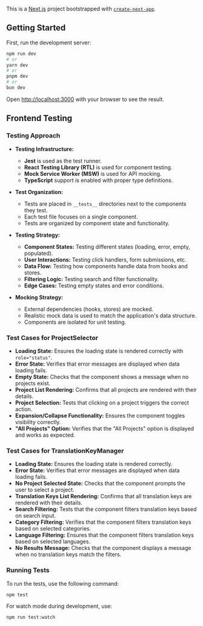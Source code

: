 This is a [Next.js](https://nextjs.org) project bootstrapped with [`create-next-app`](https://nextjs.org/docs/app/api-reference/cli/create-next-app).

## Getting Started

First, run the development server:

```bash
npm run dev
# or
yarn dev
# or
pnpm dev
# or
bun dev
```

Open [http://localhost:3000](http://localhost:3000) with your browser to see the result.

## Frontend Testing

### Testing Approach
- **Testing Infrastructure:**  
  - **Jest** is used as the test runner.
  - **React Testing Library (RTL)** is used for component testing.
  - **Mock Service Worker (MSW)** is used for API mocking.
  - **TypeScript** support is enabled with proper type definitions.

- **Test Organization:**  
  - Tests are placed in `__tests__` directories next to the components they test.
  - Each test file focuses on a single component.
  - Tests are organized by component state and functionality.

- **Testing Strategy:**  
  - **Component States:** Testing different states (loading, error, empty, populated).
  - **User Interactions:** Testing click handlers, form submissions, etc.
  - **Data Flow:** Testing how components handle data from hooks and stores.
  - **Filtering Logic:** Testing search and filter functionality.
  - **Edge Cases:** Testing empty states and error conditions.

- **Mocking Strategy:**  
  - External dependencies (hooks, stores) are mocked.
  - Realistic mock data is used to match the application's data structure.
  - Components are isolated for unit testing.

### Test Cases for ProjectSelector
- **Loading State:** Ensures the loading state is rendered correctly with `role="status"`.
- **Error State:** Verifies that error messages are displayed when data loading fails.
- **Empty State:** Checks that the component shows a message when no projects exist.
- **Project List Rendering:** Confirms that all projects are rendered with their details.
- **Project Selection:** Tests that clicking on a project triggers the correct action.
- **Expansion/Collapse Functionality:** Ensures the component toggles visibility correctly.
- **"All Projects" Option:** Verifies that the "All Projects" option is displayed and works as expected.

### Test Cases for TranslationKeyManager
- **Loading State:** Ensures the loading state is rendered correctly.
- **Error State:** Verifies that error messages are displayed when data loading fails.
- **No Project Selected State:** Checks that the component prompts the user to select a project.
- **Translation Keys List Rendering:** Confirms that all translation keys are rendered with their details.
- **Search Filtering:** Tests that the component filters translation keys based on search input.
- **Category Filtering:** Verifies that the component filters translation keys based on selected categories.
- **Language Filtering:** Ensures that the component filters translation keys based on selected languages.
- **No Results Message:** Checks that the component displays a message when no translation keys match the filters.

### Running Tests
To run the tests, use the following command:
```bash
npm test
```

For watch mode during development, use:
```bash
npm run test:watch
```
